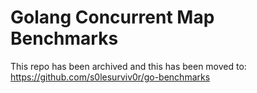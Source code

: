 # Golang Concurrent Map Benchmarks
This repo has been archived and this has been moved to: https://github.com/s0lesurviv0r/go-benchmarks
